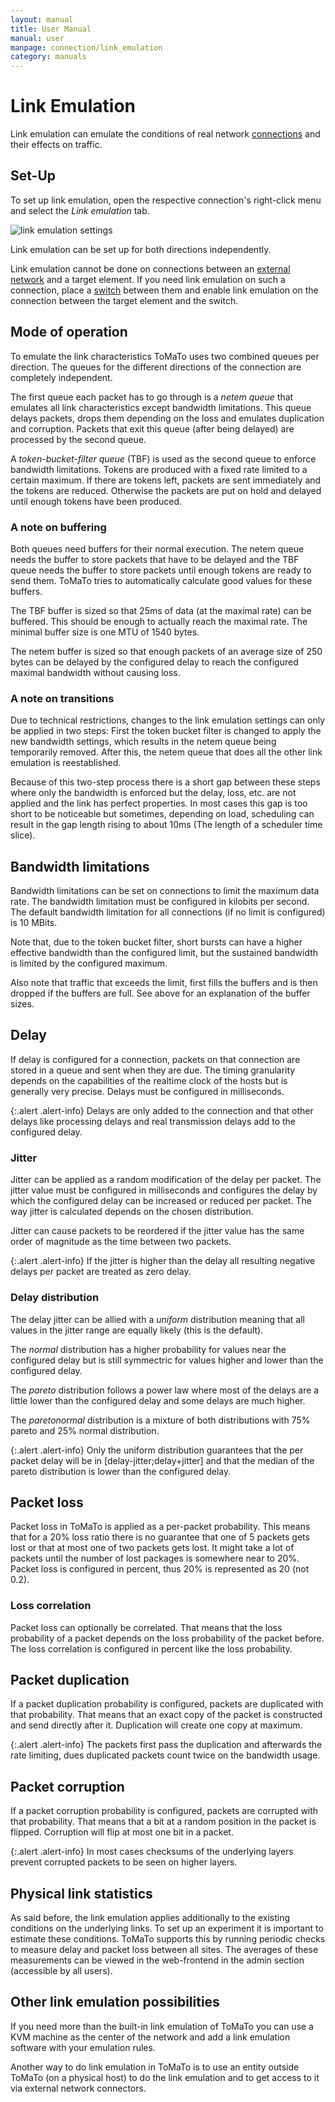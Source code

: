 ```yaml
---
layout: manual
title: User Manual
manual: user
manpage: connection/link_emulation
category: manuals
---
```


# Link Emulation

Link emulation can emulate the conditions of real network [connections](..) and their effects on traffic.


## Set-Up

To set up link emulation, open the respective connection's right-click menu and select the _Link emulation_ tab.

![link emulation settings](../../img/link_emulation.png)

Link emulation can be set up for both directions independently.

Link emulation cannot be done on connections between an [external network](../../element/external_network) and a target element. If you need link emulation on such a connection, place a [switch](../../element/switch) between them and enable link emulation on the connection between the target element and the switch.

## Mode of operation

To emulate the link characteristics ToMaTo uses two combined queues per direction. The queues for the different directions of the connection are completely independent.

The first queue each packet has to go through is a _netem queue_ that emulates all link characteristics except bandwidth limitations.
This queue delays packets, drops them depending on the loss and emulates duplication and corruption. Packets that exit this queue (after being delayed) are processed by the second queue.

A _token-bucket-filter queue_ (TBF) is used as the second queue to enforce bandwidth limitations. Tokens are produced with a fixed rate limited to a certain maximum. If there are tokens left, packets are sent immediately and the tokens are reduced. Otherwise the packets are put on hold and delayed until enough tokens have been produced.

### A note on buffering

Both queues need buffers for their normal execution. The netem queue needs the buffer to store packets that have to be delayed and the TBF queue needs the buffer to store packets until enough tokens are ready to send them. ToMaTo tries to automatically calculate good values for these buffers.

The TBF buffer is sized so that 25ms of data (at the maximal rate) can be buffered. This should be enough to actually reach the maximal rate. The minimal buffer size is one MTU of 1540 bytes.

The netem buffer is sized so that enough packets of an average size of 250 bytes can be delayed by the configured delay to reach the configured maximal bandwidth without causing loss.


### A note on transitions

Due to technical restrictions, changes to the link emulation settings can only be applied in two steps: First the token bucket filter is changed to apply the new bandwidth settings, which results in the netem queue being temporarily removed. After this, the netem queue that does all the other link emulation is reestablished.

Because of this two-step process there is a short gap between these steps where only the bandwidth is enforced but the delay, loss, etc. are not applied and the link has perfect properties. In most cases this gap is too short to be noticeable but sometimes, depending on load, scheduling can result in the gap length rising to about 10ms (The length of a scheduler time slice).

## Bandwidth limitations

Bandwidth limitations can be set on connections to limit the maximum data rate. The bandwidth limitation must be configured in kilobits per second. The default bandwidth limitation for all connections (if no limit is configured) is 10 MBits.

Note that, due to the token bucket filter, short bursts can have a higher effective bandwidth than the configured limit, but the sustained bandwidth is limited by the configured maximum.

Also note that traffic that exceeds the limit, first fills the buffers and is then dropped if the buffers are full. See above for an explanation of the buffer sizes.


## Delay

If delay is configured for a connection, packets on that connection are stored in a queue and sent when they are due. The timing granularity depends on the capabilities of the realtime clock of the hosts but is generally very precise. Delays must be configured in milliseconds.

{:.alert .alert-info}
Delays are only added to the connection and that other delays like processing delays and real transmission delays add to the configured delay.

### Jitter

Jitter can be applied as a random modification of the delay per packet. The jitter value must be configured in milliseconds and configures the delay by which the configured delay can be increased or reduced per packet. The way jitter is calculated depends on the chosen distribution.

Jitter can cause packets to be reordered if the jitter value has the same order of magnitude as the time between two packets.

{:.alert .alert-info}
If the jitter is higher than the delay all resulting negative delays per packet are treated as zero delay.

### Delay distribution

The delay jitter can be allied with a _uniform_ distribution meaning that all values in the jitter range are equally likely (this is the default).

The _normal_ distribution has a higher probability for values near the configured delay but is still symmectric for values higher and lower than the configured delay.

The _pareto_ distribution follows a power law where most of the delays are a little lower than the configured delay and some delays are much higher.

The _paretonormal_ distribution is a mixture of both distributions with 75% pareto and 25% normal distribution.

{:.alert .alert-info}
Only the uniform distribution guarantees that the per packet delay will be in [delay-jitter;delay+jitter] and that the median of the pareto distribution is lower than the configured delay.

## Packet loss

Packet loss in ToMaTo is applied as a per-packet probability. This means that for a 20% loss ratio there is no guarantee that one of 5 packets gets lost or that at most one of two packets gets lost. It might take a lot of packets until the number of lost packages is somewhere near to 20%. Packet loss is configured in percent, thus 20% is represented as 20 (not 0.2).

### Loss correlation

Packet loss can optionally be correlated. That means that the loss probability of a packet depends on the loss probability of the packet before. The loss correlation is configured in percent like the loss probability.

## Packet duplication

If a packet duplication probability is configured, packets are duplicated with that probability. That means that an exact copy of the packet is constructed and send directly after it. Duplication will create one copy at maximum.

{:.alert .alert-info}
The packets first pass the duplication and afterwards the rate limiting, dues duplicated packets count twice on the bandwidth usage.

## Packet corruption

If a packet corruption probability is configured, packets are corrupted with that probability. That means that a bit at a random position in the packet is flipped. Corruption will flip at most one bit in a packet.

{:.alert .alert-info}
In most cases checksums of the underlying layers prevent corrupted packets to be seen on higher layers.

## Physical link statistics

As said before, the link emulation applies additionally to the existing conditions on the underlying links. To set up an experiment it is important to estimate these conditions. ToMaTo supports this by running periodic checks to measure delay and packet loss between all sites. The averages of these measurements can be viewed in the web-frontend in the admin section (accessible by all users).


## Other link emulation possibilities

If you need more than the built-in link emulation of ToMaTo you can use a KVM machine as the center of the network and add a link emulation software with your emulation rules.

Another way to do link emulation in ToMaTo is to use an entity outside ToMaTo (on a physical host) to do the link emulation and to get access to it via external network connectors.

